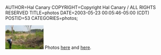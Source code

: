 AUTHOR=Hal Canary
COPYRIGHT=Copyright Hal Canary / ALL RIGHTS RESERVED
TITLE=photos
DATE=2003-05-23 00:05:46-05:00 (CDT)
POSTID=53
CATEGORIES=photos;

[![mark](/photos/thumb/2003-05-17-devil-4.jpg)](/photos/2003-05-17-devil-4.jpg) Photos [here](/p/photo-2003-03-00/) and [here](/p/photo-2003-05-00/).
